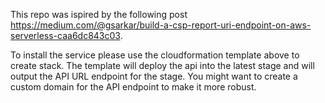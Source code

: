 This repo was ispired by the following post https://medium.com/@gsarkar/build-a-csp-report-uri-endpoint-on-aws-serverless-caa6dc843c03.

To install the service please use the cloudformation template above to create stack. The template will deploy the api into the latest stage and will output the API URL endpoint for the stage. 
You might want to create a custom domain for the API endpoint to make it more robust. 
